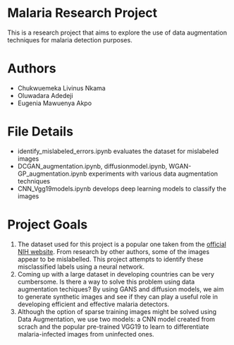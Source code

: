 
# Malaria Research Project
This is a research project that aims to explore the use of data augmentation techniques for malaria detection purposes.

# Authors
- Chukwuemeka Livinus Nkama
- Oluwadara Adedeji
- Eugenia Mawuenya Akpo

# File Details
- identify_mislabeled_errors.ipynb evaluates the dataset for mislabeled images
- DCGAN_augmentation.ipynb, diffusionmodel.ipynb, WGAN-GP_augmentation.ipynb experiments with various data augmentation techniques
- CNN_Vgg19models.ipynb develops deep learning models to classify the images


# Project Goals
1. The dataset used for this project is a popular one taken from the [official NIH website](https://ceb.nlm.nih.gov/repositories/malaria-datasets/). From research
   by other authors, some of the images appear to be mislabelled. This project attempts to identify these misclassified labels using a neural network.
2. Coming up with a large dataset in developing countries can be very cumbersome. Is there a way to solve this problem using data augmentation techiques?
   By using GANS and diffusion models, we aim to generate synthetic images and see if they can play a useful role in developing efficient and effective malaria
   detectors.
3. Although the option of sparse training images might be solved using Data Augmentation, we use two models: a CNN model created from scrach and the popular 
   pre-trained VGG19 to learn to differentiate malaria-infected images from uninfected ones.
